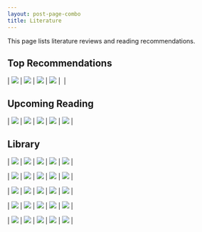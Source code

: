 ```yaml
---
layout: post-page-combo
title: Literature
---
```


This page lists literature reviews and reading recommendations.

## **Top Recommendations**

| ![](assets/images/literature/To-Kill-A-Mockingbird.jpeg) | ![](assets/images/literature/grit.jpeg) | ![](assets/images/literature/being-mortal.jpeg) | ![](assets/images/literature/too-big-too-fail.jpeg) | ![]() |

## **Upcoming Reading**

| ![](assets/images/literature/crime-and-punishment.jpeg) | ![](assets/images/literature/ceo-excellence.jpeg) | ![](assets/images/literature/lord-of-the-rings.jpeg) | ![](assets/images/literature/the-tipping-point.jpeg) | ![](assets/images/literature/zero-to-one.jpeg) |

## **Library**

| ![](assets/images/literature/great-gatsby.jpeg) | ![](assets/images/literature/handmaids-tale.jpeg) | ![](assets/images/literature/empire-of-pain.jpeg) | ![](assets/images/literature/lolita.jpeg) | ![](assets/images/literature/outliers.jpeg) |

| ![](assets/images/literature/invisible-women.jpeg) | ![](assets/images/literature/man-alone.jpeg) | ![](assets/images/literature/no-filter.jpeg) | ![](assets/images/literature/jane-eyre.jpeg) | ![](assets/images/literature/principles.jpeg) |

| ![](assets/images/literature/psychopolitics.jpeg) | ![](assets/images/literature/ride-of-a-lifetime.jpeg) | ![](assets/images/literature/the-god-boy.jpeg) | ![](assets/images/literature/this-is-how-they-tell-me-the-world-ends.jpeg) | ![](assets/images/literature/billion-dollar-whale.jpeg) |

| ![](assets/images/literature/when-breath-becomes-air.jpeg) | ![](assets/images/literature/woke-inc.jpeg) | ![](assets/images/literature/what-happened-to-you.jpeg) | ![](assets/images/literature/better.jpeg) | ![](assets/images/literature/complications.jpeg) |

| ![](assets/images/literature/1984.jpeg) | ![](assets/images/literature/blink.jpeg) | ![](assets/images/literature/placeholder.jpeg) | ![](assets/images/literature/placeholder.jpeg) | ![](assets/images/literature/placeholder.jpeg) |
